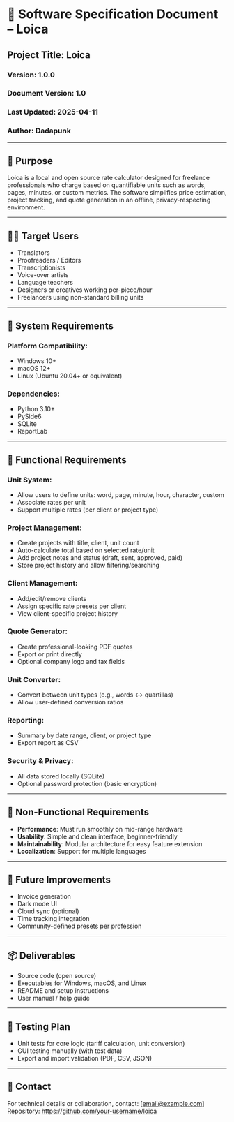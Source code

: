 
# 🧾 Software Specification Document – Loica

## Project Title: **Loica**

### Version: 1.0.0  
### Document Version: 1.0  
### Last Updated: 2025-04-11  
### Author: Dadapunk  

---

## 🧭 Purpose

Loica is a local and open source rate calculator designed for freelance professionals who charge based on quantifiable units such as words, pages, minutes, or custom metrics. The software simplifies price estimation, project tracking, and quote generation in an offline, privacy-respecting environment.

---

## 🧑‍💻 Target Users

- Translators
- Proofreaders / Editors
- Transcriptionists
- Voice-over artists
- Language teachers
- Designers or creatives working per-piece/hour
- Freelancers using non-standard billing units

---

## 🧱 System Requirements

### Platform Compatibility:
- Windows 10+
- macOS 12+
- Linux (Ubuntu 20.04+ or equivalent)

### Dependencies:
- Python 3.10+
- PySide6
- SQLite
- ReportLab

---

## 🧩 Functional Requirements

### Unit System:
- Allow users to define units: word, page, minute, hour, character, custom
- Associate rates per unit
- Support multiple rates (per client or project type)

### Project Management:
- Create projects with title, client, unit count
- Auto-calculate total based on selected rate/unit
- Add project notes and status (draft, sent, approved, paid)
- Store project history and allow filtering/searching

### Client Management:
- Add/edit/remove clients
- Assign specific rate presets per client
- View client-specific project history

### Quote Generator:
- Create professional-looking PDF quotes
- Export or print directly
- Optional company logo and tax fields

### Unit Converter:
- Convert between unit types (e.g., words ↔ quartillas)
- Allow user-defined conversion ratios

### Reporting:
- Summary by date range, client, or project type
- Export report as CSV

### Security & Privacy:
- All data stored locally (SQLite)
- Optional password protection (basic encryption)

---

## 🧰 Non-Functional Requirements

- **Performance**: Must run smoothly on mid-range hardware
- **Usability**: Simple and clean interface, beginner-friendly
- **Maintainability**: Modular architecture for easy feature extension
- **Localization**: Support for multiple languages

---

## 🔄 Future Improvements

- Invoice generation
- Dark mode UI
- Cloud sync (optional)
- Time tracking integration
- Community-defined presets per profession

---

## 📦 Deliverables

- Source code (open source)
- Executables for Windows, macOS, and Linux
- README and setup instructions
- User manual / help guide

---

## 🧪 Testing Plan

- Unit tests for core logic (tariff calculation, unit conversion)
- GUI testing manually (with test data)
- Export and import validation (PDF, CSV, JSON)

---

## 📧 Contact

For technical details or collaboration, contact: [email@example.com]  
Repository: https://github.com/your-username/loica
